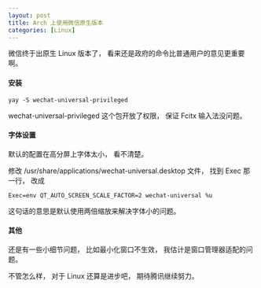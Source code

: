 ```yaml
---
layout: post
title: Arch 上使用微信原生版本
categories: [Linux]
---
```


微信终于出原生 Linux 版本了， 看来还是政府的命令比普通用户的意见更重要啊。

#### 安装
```
yay -S wechat-universal-privileged
```

wechat-universal-privileged 这个包开放了权限， 保证 Fcitx 输入法没问题。

#### 字体设置
默认的配置在高分屏上字体太小， 看不清楚。

修改 /usr/share/applications/wechat-universal.desktop 文件， 找到 Exec 那一行， 改成 

```
Exec=env QT_AUTO_SCREEN_SCALE_FACTOR=2 wechat-universal %u
```

这句话的意思是默认使用两倍缩放来解决字体小的问题。

#### 其他
还是有一些小细节问题， 比如最小化窗口不生效， 我估计是窗口管理器适配的问题。

不管怎么样， 对于 Linux 还算是进步吧， 期待腾讯继续努力。 
